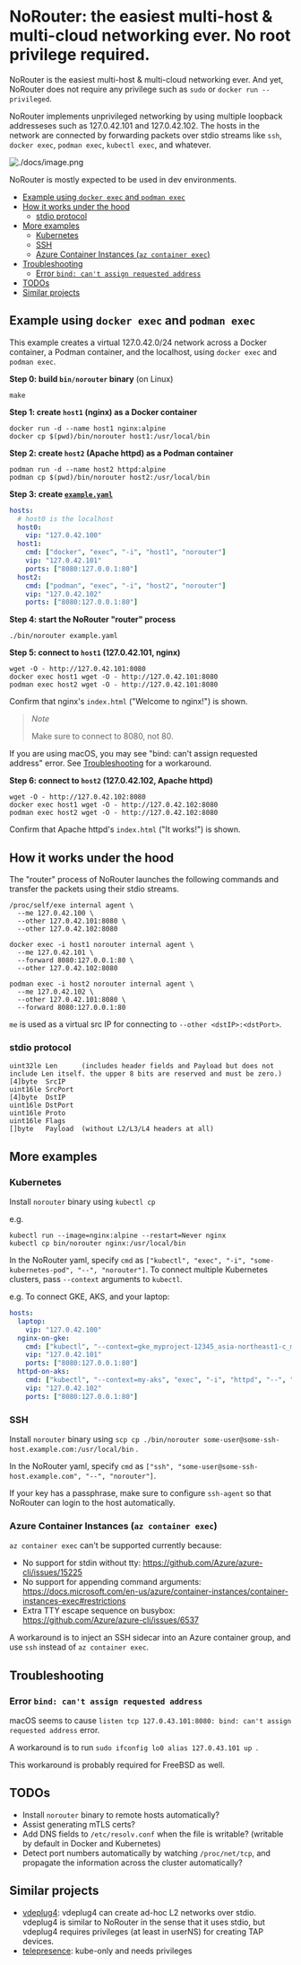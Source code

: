 # NoRouter: the easiest multi-host & multi-cloud networking ever. No root privilege required.

NoRouter is the easiest multi-host & multi-cloud networking ever. And yet, NoRouter does not require any privilege such as `sudo` or `docker run --privileged`.

NoRouter implements unprivileged networking by using multiple loopback addresseses such as 127.0.42.101 and 127.0.42.102.
The hosts in the network are connected by forwarding packets over stdio streams like `ssh`, `docker exec`, `podman exec`, `kubectl exec`, and whatever.

![./docs/image.png](./docs/image.png)


NoRouter is mostly expected to be used in dev environments.

<!-- START doctoc generated TOC please keep comment here to allow auto update -->
<!-- DON'T EDIT THIS SECTION, INSTEAD RE-RUN doctoc TO UPDATE -->


- [Example using `docker exec` and `podman exec`](#example-using-docker-exec-and-podman-exec)
- [How it works under the hood](#how-it-works-under-the-hood)
  - [stdio protocol](#stdio-protocol)
- [More examples](#more-examples)
  - [Kubernetes](#kubernetes)
  - [SSH](#ssh)
  - [Azure Container Instances (`az container exec`)](#azure-container-instances-az-container-exec)
- [Troubleshooting](#troubleshooting)
  - [Error `bind: can't assign requested address`](#error-bind-cant-assign-requested-address)
- [TODOs](#todos)
- [Similar projects](#similar-projects)

<!-- END doctoc generated TOC please keep comment here to allow auto update -->

## Example using `docker exec` and `podman exec`

This example creates a virtual 127.0.42.0/24 network across a Docker container, a Podman container, and the localhost, using `docker exec` and `podman exec`.

**Step 0: build `bin/norouter` binary** (on Linux)

```console
make
```

**Step 1: create `host1` (nginx) as a Docker container**
```console
docker run -d --name host1 nginx:alpine
docker cp $(pwd)/bin/norouter host1:/usr/local/bin
```

**Step 2: create `host2` (Apache httpd) as a Podman container**
```console
podman run -d --name host2 httpd:alpine
podman cp $(pwd)/bin/norouter host2:/usr/local/bin
```

**Step 3: create [`example.yaml`](./example.yaml)**

```yaml
hosts:
  # host0 is the localhost
  host0:
    vip: "127.0.42.100"
  host1:
    cmd: ["docker", "exec", "-i", "host1", "norouter"]
    vip: "127.0.42.101"
    ports: ["8080:127.0.0.1:80"]
  host2:
    cmd: ["podman", "exec", "-i", "host2", "norouter"]
    vip: "127.0.42.102"
    ports: ["8080:127.0.0.1:80"]
```

**Step 4: start the NoRouter "router" process**

```console
./bin/norouter example.yaml
```

**Step 5: connect to `host1` (127.0.42.101, nginx)**

```console
wget -O - http://127.0.42.101:8080
docker exec host1 wget -O - http://127.0.42.101:8080
podman exec host2 wget -O - http://127.0.42.101:8080
```

Confirm that nginx's `index.html` ("Welcome to nginx!") is shown.

> *Note*
>
> Make sure to connect to 8080, not 80.

If you are using macOS, you may see "bind: can't assign requested address" error.
See [Troubleshooting](#troubleshooting) for a workaround.

**Step 6: connect to `host2` (127.0.42.102, Apache httpd)**

```console
wget -O - http://127.0.42.102:8080
docker exec host1 wget -O - http://127.0.42.102:8080
podman exec host2 wget -O - http://127.0.42.102:8080
```

Confirm that Apache httpd's `index.html` ("It works!") is shown.

## How it works under the hood

The "router" process of NoRouter launches the following commands and transfer the packets using their stdio streams.

```
/proc/self/exe internal agent \
  --me 127.0.42.100 \
  --other 127.0.42.101:8080 \
  --other 127.0.42.102:8080
```

```
docker exec -i host1 norouter internal agent \
  --me 127.0.42.101 \
  --forward 8080:127.0.0.1:80 \
  --other 127.0.42.102:8080
```

```
podman exec -i host2 norouter internal agent \
  --me 127.0.42.102 \
  --other 127.0.42.101:8080 \
  --forward 8080:127.0.0.1:80
```

`me` is used as a virtual src IP for connecting to `--other <dstIP>:<dstPort>`.

### stdio protocol

```
uint32le Len      (includes header fields and Payload but does not include Len itself. the upper 8 bits are reserved and must be zero.)
[4]byte  SrcIP
uint16le SrcPort
[4]byte  DstIP
uint16le DstPort
uint16le Proto
uint16le Flags
[]byte   Payload  (without L2/L3/L4 headers at all)
```

## More examples

### Kubernetes

Install `norouter` binary using `kubectl cp`

e.g.
```
kubectl run --image=nginx:alpine --restart=Never nginx
kubectl cp bin/norouter nginx:/usr/local/bin
```

In the NoRouter yaml, specify `cmd` as `["kubectl", "exec", "-i", "some-kubernetes-pod", "--", "norouter"]`.
To connect multiple Kubernetes clusters, pass `--context` arguments to `kubectl`.

e.g. To connect GKE, AKS, and your laptop:

```yaml
hosts:
  laptop:
    vip: "127.0.42.100"
  nginx-on-gke:
    cmd: ["kubectl", "--context=gke_myproject-12345_asia-northeast1-c_my-gke", "exec", "-i", "nginx", "--", "norouter"]
    vip: "127.0.42.101"
    ports: ["8080:127.0.0.1:80"]
  httpd-on-aks:
    cmd: ["kubectl", "--context=my-aks", "exec", "-i", "httpd", "--", "norouter"]
    vip: "127.0.42.102"
    ports: ["8080:127.0.0.1:80"]
```

### SSH

Install `norouter` binary using `scp cp ./bin/norouter some-user@some-ssh-host.example.com:/usr/local/bin` .

In the NoRouter yaml, specify `cmd` as `["ssh", "some-user@some-ssh-host.example.com", "--", "norouter"]`.

If your key has a passphrase, make sure to configure `ssh-agent` so that NoRouter can login to the host automatically.

### Azure Container Instances (`az container exec`)

`az container exec` can't be supported currently because:
- No support for stdin without tty: https://github.com/Azure/azure-cli/issues/15225
- No support for appending command arguments: https://docs.microsoft.com/en-us/azure/container-instances/container-instances-exec#restrictions
- Extra TTY escape sequence on busybox: https://github.com/Azure/azure-cli/issues/6537

A workaround is to inject an SSH sidecar into an Azure container group, and use `ssh` instead of `az container exec`.

## Troubleshooting

### Error `bind: can't assign requested address`
macOS seems to cause `listen tcp 127.0.43.101:8080: bind: can't assign requested address` error.

A workaround is to run `sudo ifconfig lo0 alias 127.0.43.101 up `.

This workaround is probably required for FreeBSD as well.

## TODOs

- Install `norouter` binary to remote hosts automatically?
- Assist generating mTLS certs?
- Add DNS fields to `/etc/resolv.conf` when the file is writable? (writable by default in Docker and Kubernetes)
- Detect port numbers automatically by watching `/proc/net/tcp`, and propagate the information across the cluster automatically?

## Similar projects

- [vdeplug4](https://github.com/rd235/vdeplug4): vdeplug4 can create ad-hoc L2 networks over stdio.
  vdeplug4 is similar to NoRouter in the sense that it uses stdio, but vdeplug4 requires privileges (at least in userNS) for creating TAP devices.
- [telepresence](https://www.telepresence.io/): kube-only and needs privileges
